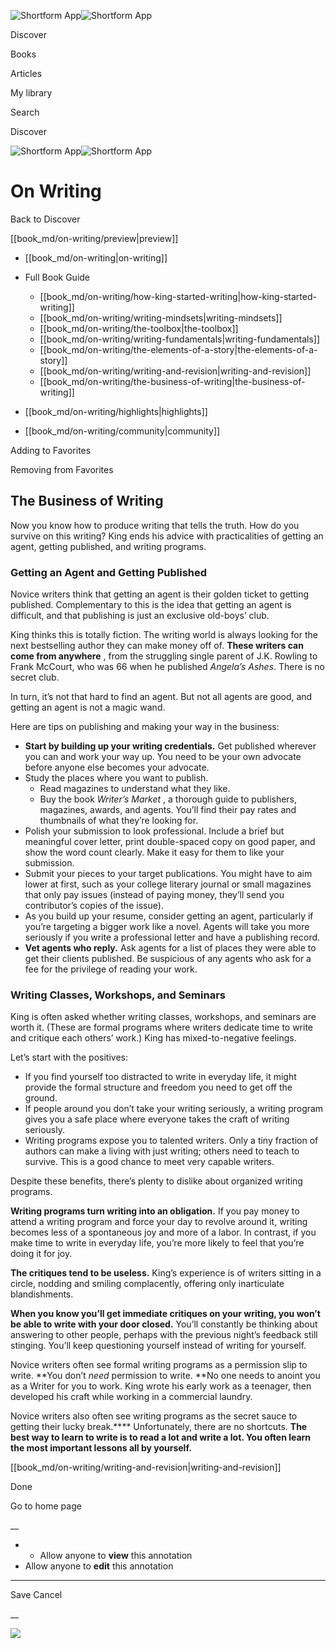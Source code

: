 ![Shortform App](/img/logo.36a2399e.svg)![Shortform App](/img/logo-dark.70c1b072.svg)

Discover

Books

Articles

My library

Search

Discover

![Shortform App](/img/logo.36a2399e.svg)![Shortform App](/img/logo-dark.70c1b072.svg)

# On Writing

Back to Discover

[[book_md/on-writing/preview|preview]]

  * [[book_md/on-writing|on-writing]]
  * Full Book Guide

    * [[book_md/on-writing/how-king-started-writing|how-king-started-writing]]
    * [[book_md/on-writing/writing-mindsets|writing-mindsets]]
    * [[book_md/on-writing/the-toolbox|the-toolbox]]
    * [[book_md/on-writing/writing-fundamentals|writing-fundamentals]]
    * [[book_md/on-writing/the-elements-of-a-story|the-elements-of-a-story]]
    * [[book_md/on-writing/writing-and-revision|writing-and-revision]]
    * [[book_md/on-writing/the-business-of-writing|the-business-of-writing]]
  * [[book_md/on-writing/highlights|highlights]]
  * [[book_md/on-writing/community|community]]



Adding to Favorites 

Removing from Favorites 

## The Business of Writing

Now you know how to produce writing that tells the truth. How do you survive on this writing? King ends his advice with practicalities of getting an agent, getting published, and writing programs.

### Getting an Agent and Getting Published

Novice writers think that getting an agent is their golden ticket to getting published. Complementary to this is the idea that getting an agent is difficult, and that publishing is just an exclusive old-boys’ club.

King thinks this is totally fiction. The writing world is always looking for the next bestselling author they can make money off of. **These writers can come from anywhere** , from the struggling single parent of J.K. Rowling to Frank McCourt, who was 66 when he published _Angela’s Ashes_. There is no secret club.

In turn, it’s not that hard to find an agent. But not all agents are good, and getting an agent is not a magic wand.

Here are tips on publishing and making your way in the business:

  * **Start by building up your writing credentials.** Get published wherever you can and work your way up. You need to be your own advocate before anyone else becomes your advocate.
  * Study the places where you want to publish. 
    * Read magazines to understand what they like. 
    * Buy the book _Writer’s Market_ , a thorough guide to publishers, magazines, awards, and agents. You’ll find their pay rates and thumbnails of what they’re looking for.
  * Polish your submission to look professional. Include a brief but meaningful cover letter, print double-spaced copy on good paper, and show the word count clearly. Make it easy for them to like your submission.
  * Submit your pieces to your target publications. You might have to aim lower at first, such as your college literary journal or small magazines that only pay issues (instead of paying money, they’ll send you contributor’s copies of the issue).
  * As you build up your resume, consider getting an agent, particularly if you’re targeting a bigger work like a novel. Agents will take you more seriously if you write a professional letter and have a publishing record.
  * **Vet agents who reply.** Ask agents for a list of places they were able to get their clients published. Be suspicious of any agents who ask for a fee for the privilege of reading your work. 



### Writing Classes, Workshops, and Seminars

King is often asked whether writing classes, workshops, and seminars are worth it. (These are formal programs where writers dedicate time to write and critique each others’ work.) King has mixed-to-negative feelings.

Let’s start with the positives:

  * If you find yourself too distracted to write in everyday life, it might provide the formal structure and freedom you need to get off the ground.
  * If people around you don’t take your writing seriously, a writing program gives you a safe place where everyone takes the craft of writing seriously.
  * Writing programs expose you to talented writers. Only a tiny fraction of authors can make a living with just writing; others need to teach to survive. This is a good chance to meet very capable writers.



Despite these benefits, there’s plenty to dislike about organized writing programs.

**Writing programs turn writing into an obligation.** If you pay money to attend a writing program and force your day to revolve around it, writing becomes less of a spontaneous joy and more of a labor. In contrast, if you make time to write in everyday life, you’re more likely to feel that you’re doing it for joy.

**The critiques tend to be useless.** King’s experience is of writers sitting in a circle, nodding and smiling complacently, offering only inarticulate blandishments.

**When you know you’ll get immediate critiques on your writing, you won’t be able to write with your door closed.** You’ll constantly be thinking about answering to other people, perhaps with the previous night’s feedback still stinging. You’ll keep questioning yourself instead of writing for yourself.

Novice writers often see formal writing programs as a permission slip to write. **You don’t _need_ permission to write. **No one needs to anoint you as a Writer for you to work. King wrote his early work as a teenager, then developed his craft while working in a commercial laundry.

Novice writers also often see writing programs as the secret sauce to getting their lucky break.**** Unfortunately, there are no shortcuts. **The best way to learn to write is to read a lot and write a lot. You often learn the most important lessons all by yourself.**

[[book_md/on-writing/writing-and-revision|writing-and-revision]]

Done

Go to home page 

__

  *   * Allow anyone to **view** this annotation
  * Allow anyone to **edit** this annotation



* * *

Save Cancel

__




![](https://bat.bing.com/action/0?ti=56018282&Ver=2&mid=78b7ae79-d119-46df-b9f7-8ff87a459370&sid=f30c5e70639211ee87d33f0876d93783&vid=f30c9700639211eeb3a75d830392c94f&vids=0&msclkid=N&pi=0&lg=en-US&sw=800&sh=600&sc=24&nwd=1&tl=Shortform%20%7C%20On%20Writing&p=https%3A%2F%2Fwww.shortform.com%2Fapp%2Fbook%2Fon-writing%2Fthe-business-of-writing&r=&lt=436&evt=pageLoad&sv=1&rn=522298)
